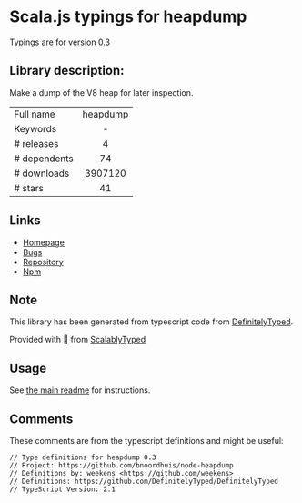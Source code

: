 
# Scala.js typings for heapdump

Typings are for version 0.3

## Library description:
Make a dump of the V8 heap for later inspection.

|                    |                 |
| ------------------ | :-------------: |
| Full name          | heapdump |
| Keywords           | - |
| # releases         | 4 |
| # dependents       | 74 |
| # downloads        | 3907120 |
| # stars            | 41 |

## Links
- [Homepage](https://github.com/bnoordhuis/node-heapdump)
- [Bugs](https://github.com/bnoordhuis/node-heapdump/issues)
- [Repository](https://github.com/bnoordhuis/node-heapdump)
- [Npm](https://www.npmjs.com/package/heapdump)
    


## Note
This library has been generated from typescript code from [DefinitelyTyped](https://definitelytyped.org).

Provided with :purple_heart: from [ScalablyTyped](https://github.com/oyvindberg/ScalablyTyped)

## Usage
See [the main readme](../../readme.md) for instructions.

## Comments

These comments are from the typescript definitions and might be useful:
```
// Type definitions for heapdump 0.3
// Project: https://github.com/bnoordhuis/node-heapdump
// Definitions by: weekens <https://github.com/weekens>
// Definitions: https://github.com/DefinitelyTyped/DefinitelyTyped
// TypeScript Version: 2.1

```

